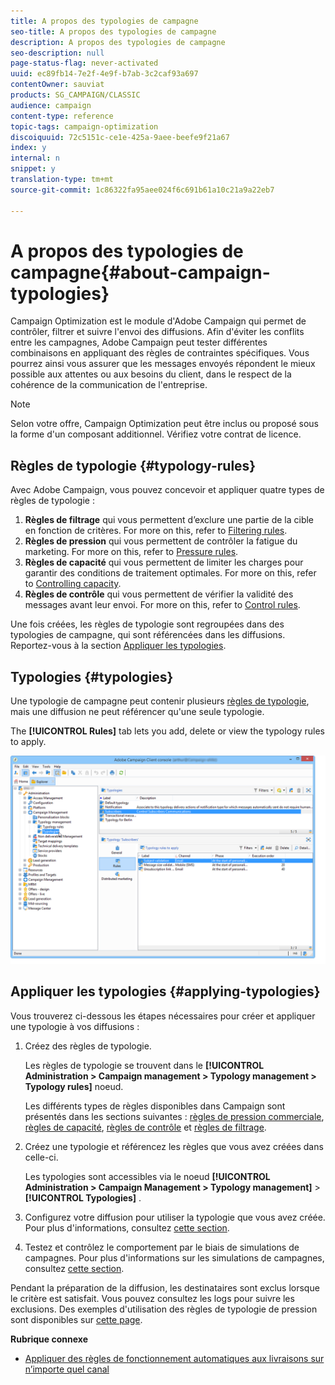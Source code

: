 ```yaml
---
title: A propos des typologies de campagne
seo-title: A propos des typologies de campagne
description: A propos des typologies de campagne
seo-description: null
page-status-flag: never-activated
uuid: ec89fb14-7e2f-4e9f-b7ab-3c2caf93a697
contentOwner: sauviat
products: SG_CAMPAIGN/CLASSIC
audience: campaign
content-type: reference
topic-tags: campaign-optimization
discoiquuid: 72c5151c-ce1e-425a-9aee-beefe9f21a67
index: y
internal: n
snippet: y
translation-type: tm+mt
source-git-commit: 1c86322fa95aee024f6c691b61a10c21a9a22eb7

---
```



# A propos des typologies de campagne{#about-campaign-typologies}

Campaign Optimization est le module d&#39;Adobe Campaign qui permet de contrôler, filtrer et suivre l&#39;envoi des diffusions. Afin d&#39;éviter les conflits entre les campagnes, Adobe Campaign peut tester différentes combinaisons en appliquant des règles de contraintes spécifiques. Vous pourrez ainsi vous assurer que les messages envoyés répondent le mieux possible aux attentes ou aux besoins du client, dans le respect de la cohérence de la communication de l&#39;entreprise.

>[!NOTE]
>
>Selon votre offre, Campaign Optimization peut être inclus ou proposé sous la forme d&#39;un composant additionnel. Vérifiez votre contrat de licence.

## Règles de typologie {#typology-rules}

Avec Adobe Campaign, vous pouvez concevoir et appliquer quatre types de règles de typologie :

1. **Règles de filtrage** qui vous permettent d’exclure une partie de la cible en fonction de critères. For more on this, refer to [Filtering rules](../../campaign/using/filtering-rules.md).
1. **Règles de pression** qui vous permettent de contrôler la fatigue du marketing. For more on this, refer to [Pressure rules](../../campaign/using/pressure-rules.md).
1. **Règles de capacité** qui vous permettent de limiter les charges pour garantir des conditions de traitement optimales. For more on this, refer to [Controlling capacity](../../campaign/using/consistency-rules.md#controlling-capacity).
1. **Règles de contrôle** qui vous permettent de vérifier la validité des messages avant leur envoi. For more on this, refer to [Control rules](../../campaign/using/control-rules.md).

Une fois créées, les règles de typologie sont regroupées dans des typologies de campagne, qui sont référencées dans les diffusions. Reportez-vous à la section [Appliquer les typologies](#applying-typologies).

## Typologies {#typologies}

Une typologie de campagne peut contenir plusieurs [règles de typologie](#typology-rules), mais une diffusion ne peut référencer qu&#39;une seule typologie.

The **[!UICONTROL Rules]** tab lets you add, delete or view the typology rules to apply.

![](assets/campaign_opt_rules_tab.png)

## Appliquer les typologies {#applying-typologies}

Vous trouverez ci-dessous les étapes nécessaires pour créer et appliquer une typologie à vos diffusions :

1. Créez des règles de typologie.

   Les règles de typologie se trouvent dans le **[!UICONTROL Administration > Campaign management > Typology management > Typology rules]** noeud.

   Les différents types de règles disponibles dans Campaign sont présentés dans les sections suivantes : [règles de pression commerciale](../../campaign/using/pressure-rules.md), [règles de capacité](../../campaign/using/consistency-rules.md#controlling-capacity), [règles de contrôle](../../campaign/using/control-rules.md) et [règles de filtrage](../../campaign/using/filtering-rules.md).

1. Créez une typologie et référencez les règles que vous avez créées dans celle-ci.

   Les typologies sont accessibles via le noeud **[!UICONTROL Administration > Campaign Management > Typology management]** > **[!UICONTROL Typologies]** .

1. Configurez votre diffusion pour utiliser la typologie que vous avez créée. Pour plus d&#39;informations, consultez [cette section](../../campaign/using/applying-rules.md#applying-a-typology-to-a-delivery).
1. Testez et contrôlez le comportement par le biais de simulations de campagnes. Pour plus d&#39;informations sur les simulations de campagnes, consultez [cette section](../../campaign/using/campaign-simulations.md).

Pendant la préparation de la diffusion, les destinataires sont exclus lorsque le critère est satisfait. Vous pouvez consultez les logs pour suivre les exclusions. Des exemples d&#39;utilisation des règles de typologie de pression sont disponibles sur [cette page](../../campaign/using/pressure-rules.md#use-cases-on-pressure-rules).

**Rubrique connexe**

* [Appliquer des règles de fonctionnement automatiques aux livraisons sur n’importe quel canal](https://helpx.adobe.com/campaign/kb/simplifying-campaign-management-acc.html#Applyautomaticbusinessrulestodeliveriesonanychannel)